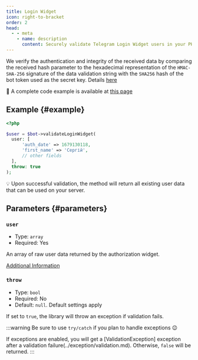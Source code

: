 ```yaml
---
title: Login Widget
icon: right-to-bracket
order: 2
head:
  - - meta
    - name: description
      content: Securely validate Telegram Login Widget users in your PHP project using the TgWebValid library.
---
```


We verify the authentication and integrity of the received data by comparing the received hash parameter to the hexadecimal representation of the `HMAC-SHA-256` signature of the data validation string with the `SHA256` hash of the bot token used as the secret key. Details [here](https://core.telegram.org/widgets/login#checking-authorization)

:rocket: A complete code example is available at [this page](../example/login-winget.md)

## Example {#example}

```php
<?php

$user = $bot->validateLoginWidget(
  user: [
      'auth_date' => 1679130118,
      'first_name' => 'Сергій',
      // other fields
  ],
  throw: true
);
```

:bulb: Upon successful validation, the method will return all existing user data that can be used on your server.

## Parameters {#parameters}

### `user`
- Type: `array`
- Required: Yes

An array of raw user data returned by the authorization widget.

[Additional Information](https://core.telegram.org/widgets/login#receiving-authorization-data)

### `throw`
- Type: `bool`
- Required: No
- Default: `null`. Default settings apply

If set to `true`, the library will throw an exception if validation fails.

:::warning
Be sure to use `try/catch` if you plan to handle exceptions :wink:

If exceptions are enabled, you will get a [ValidationException] exception after a validation failure(../exception/validation.md). Otherwise, `false` will be returned.
:::